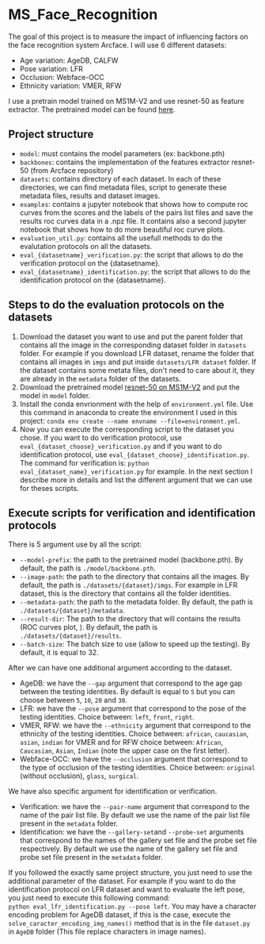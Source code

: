 # MS_Face_Recognition
The goal of this project is to measure the impact of influencing factors on the face recognition system Arcface. I will use 6 different datasets:
- Age variation: AgeDB, CALFW
- Pose variation: LFR
- Occlusion: Webface-OCC
- Ethnicity variation: VMER, RFW

I use a pretrain model trained on MS1M-V2 and use resnet-50 as feature extractor. The pretrained model can be found [here](https://drive.google.com/drive/folders/12xtGMMMbDf6VLX3unUjJNgjnoQF83tOe?usp=sharing).

## Project structure
- `model`: must contains the model parameters (ex: backbone.pth)
- `backbones`: contains the implementation of the features extractor resnet-50 (from Arcface repository)
- `datasets`: contains directory of each dataset. In each of these directories, we can find metadata files, script to generate these metadata files, results and dataset images.
- `examples`: contains a jupyter notebook that shows how to compute roc curves from the scores and the labels of the pairs list files and save the results roc curves data in a .npz file. It contains also a second jupyter notebook that shows how to do more beautiful roc curve plots.
- `evaluation_util.py`: contains all the usefull methods to do the evalutation protocols on all the datasets.
- `eval_{datasetname}_verification.py`: the script that allows to do the verification protocol on the {datasetname}.
- `eval_{datasetname}_identification.py`: the script that allows to do the identification protocol on the {datasetname}.

## Steps to do the evaluation protocols on the datasets
1. Download the dataset you want to use and put the parent folder that contains all the image in the corresponding dataset folder in `datasets` folder. For example if you download LFR dataset, rename the folder that contains all images in `imgs` and put inside `datasets/LFR dataset` folder. If the dataset contains some metata files, don't need to care about it, they are already in the `metadata` folder of the datasets.
2. Download the pretrained model [resnet-50 on MS1M-V2](https://drive.google.com/drive/folders/12xtGMMMbDf6VLX3unUjJNgjnoQF83tOe?usp=sharing) and put the model in `model` folder.
3. Install the conda envrionment with the help of `environment.yml` file. Use this command in anaconda to create the environment I used in this project: `conda env create --name envname --file=environment.yml`.
4. Now you can execute the corresponding script to the dataset you chose. If you want to do verification protocol, use `eval_{dataset_choose}_verification.py` and if you want to do identification protocol, use `eval_{dataset_choose}_identification.py`.  
The command for verification is: `python eval_{dataset_name}_verification.py` for example. In the next section I describe more in details and list the different argument that we can use for theses scripts.

## Execute scripts for verification and identification protocols
There is 5 argument use by all the script:  
- `--model-prefix`: the path to the pretrained model (backbone.pth). By default, the path is `./model/backbone.pth`.
- `--image-path`: the path to the directory that contains all the images. By default, the path is `./datasets/{dataset}/imgs`. For example in LFR dataset, this is the directory that contains all the folder identities.
- `--metadata-path`: the path to the metadata folder. By default, the path is `./datasets/{dataset}/metadata`.
- `--result-dir`: The path to the directory that will contains the results (ROC curves plot, ). By default, the path is `./datasets/{dataset}/results`.
- `--batch-size`: The batch size to use (allow to speed up the testing). By default, it is equal to 32.

After we can have one additional argument according to the dataset.
- AgeDB: we have the `--gap` argument that correspond to the age gap between the testing identities. By default is equal to `5` but you can choose between `5`, `10`, `20` and `30`.
- LFR: we have the `--pose` argument that correspond to the pose of the testing identities. Choice between: `left`, `front`, `right`.
- VMER, RFW: we have the `--ethnicity` argument that correspond to the ethnicity of the testing identities. Choice between: `african`, `caucasian`, `asian`, `indian` for VMER and for RFW choice between: `African`, `Caucasian`, `Asian`, `Indian` (note the upper case on the first letter).
- Webface-OCC: we have the `--occlusion` argument that correspond to the type of occlusion of the testing identities. Choice between: `original` (without occlusion), `glass`, `surgical`.

We have also specific argument for identification or verification.
- Verification: we have the `--pair-name` argument that correspond to the name of the pair list file. By default we use the name of the pair list file present in the `metadata` folder. 
- Identification: we have the `--gallery-set`and `--probe-set` arguments that correspond to the names of the gallery set file and the probe set file respectively. By default we use the name of the gallery set file and probe set file present in the `metadata` folder.

If you followed the exactly same project structure, you just need to use the additional parameter of the dataset. For example if you want to do the identification protocol on LFR dataset and want to evaluate the left pose, you just need to execute this following command:  
`python eval_lfr_identification.py --pose left`. You may have a character encoding problem for AgeDB dataset, if this is the case, execute the `solve_caracter_encoding_img_names()` method that is in the file `dataset.py` in `AgeDB` folder (This file replace characters in image names).


